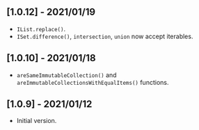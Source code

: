 ## [1.0.12] - 2021/01/19

* `IList.replace()`.
* `ISet.difference()`, `intersection`, `union` now accept iterables.

## [1.0.10] - 2021/01/18

* `areSameImmutableCollection()` and `areImmutableCollectionsWithEqualItems()` functions.

## [1.0.9] - 2021/01/12

* Initial version.



